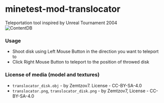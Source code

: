 # minetest-mod-translocator
Teleportation tool inspired by Unreal Tournament 2004  
![ContentDB](https://content.minetest.net/packages/Zemtzov7/translocator/shields/downloads/)
### Usage
* Shoot disk using Left Mouse Button in the direction you want to teleport to
* Click Right Mouse Button to teleport to the position of throwed disk

### License of media (model and textures)
* `translocator_disk.obj` - by Zemtzov7. License - CC-BY-SA-4.0
* `translocator.png`, `translocator_disk.png` - by Zemtzov7, License - CC-BY-SA-4.0

